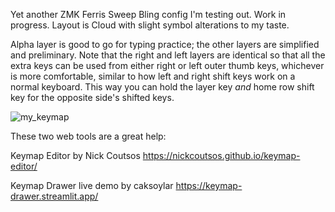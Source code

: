 Yet another ZMK Ferris Sweep Bling config I'm testing out. Work in progress. Layout is Cloud with slight symbol alterations to my taste.

Alpha layer is good to go for typing practice; the other layers are simplified and preliminary. Note that the right and left layers are identical so that all the extra keys can be used from either right or left outer thumb keys, whichever is more comfortable, similar to how left and right shift keys work on a normal keyboard. This way you can hold the layer key *and* home row shift key for the opposite side's shifted keys.

![my_keymap](https://github.com/user-attachments/assets/7eb84ec7-8bf6-47c2-8387-fab7bb5533f9)

These two web tools are a great help:

Keymap Editor by Nick Coutsos https://nickcoutsos.github.io/keymap-editor/

Keymap Drawer live demo by caksoylar https://keymap-drawer.streamlit.app/
